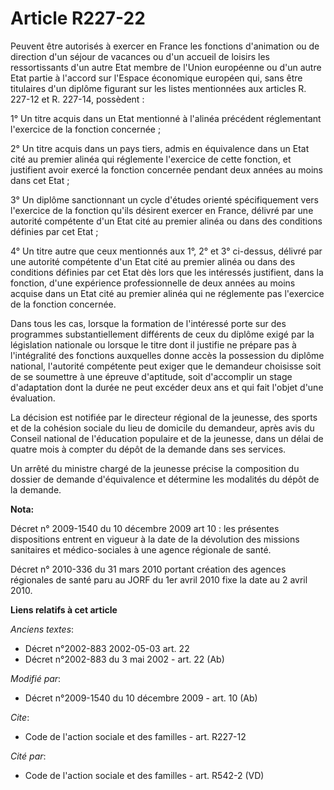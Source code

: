 # Article R227-22

Peuvent être autorisés à exercer en France les fonctions d'animation ou de direction d'un séjour de vacances ou d'un accueil
de loisirs les ressortissants d'un autre Etat membre de l'Union européenne ou d'un autre Etat partie à l'accord sur l'Espace
économique européen qui, sans être titulaires d'un diplôme figurant sur les listes mentionnées aux articles R. 227-12 et R.
227-14, possèdent : 

1° Un titre acquis dans un Etat mentionné à l'alinéa précédent réglementant l'exercice de la fonction concernée ; 

2° Un titre acquis dans un pays tiers, admis en équivalence dans un Etat cité au premier alinéa qui réglemente l'exercice de
cette fonction, et justifient avoir exercé la fonction concernée pendant deux années au moins dans cet Etat ; 

3° Un diplôme sanctionnant un cycle d'études orienté spécifiquement vers l'exercice de la fonction qu'ils désirent exercer en
France, délivré par une autorité compétente d'un Etat cité au premier alinéa ou dans des conditions définies par cet Etat ; 

4° Un titre autre que ceux mentionnés aux 1°, 2° et 3° ci-dessus, délivré par une autorité compétente d'un Etat cité au
premier alinéa ou dans des conditions définies par cet Etat dès lors que les intéressés justifient, dans la fonction, d'une
expérience professionnelle de deux années au moins acquise dans un Etat cité au premier alinéa qui ne réglemente pas
l'exercice de la fonction concernée. 

Dans tous les cas, lorsque la formation de l'intéressé porte sur des programmes substantiellement différents de ceux du
diplôme exigé par la législation nationale ou lorsque le titre dont il justifie ne prépare pas à l'intégralité des fonctions
auxquelles donne accès la possession du diplôme national, l'autorité compétente peut exiger que le demandeur choisisse soit
de se soumettre à une épreuve d'aptitude, soit d'accomplir un stage d'adaptation dont la durée ne peut excéder deux ans et
qui fait l'objet d'une évaluation. 

La décision est notifiée par le directeur régional de la jeunesse, des sports et de la cohésion sociale du lieu de domicile
du demandeur, après avis du Conseil national de l'éducation populaire et de la jeunesse, dans un délai de quatre mois à
compter du dépôt de la demande dans ses services. 

Un arrêté du ministre chargé de la jeunesse précise la composition du dossier de demande d'équivalence et détermine les
modalités du dépôt de la demande.

**Nota:**

Décret n° 2009-1540 du 10 décembre 2009 art 10 : les présentes dispositions entrent en vigueur à la date de la dévolution des
missions sanitaires et médico-sociales à une agence régionale de santé. 

Décret n° 2010-336 du 31 mars 2010 portant création des agences régionales de santé paru au JORF du 1er avril 2010 fixe la
date au 2   avril 2010.

**Liens relatifs à cet article**

_Anciens textes_:

  - Décret n°2002-883 2002-05-03 art. 22
  - Décret n°2002-883 du 3 mai 2002 - art. 22 (Ab)

_Modifié par_:

  - Décret n°2009-1540 du 10 décembre 2009 - art. 10 (Ab)

_Cite_:

  - Code de l'action sociale et des familles - art. R227-12

_Cité par_:

  - Code de l'action sociale et des familles - art. R542-2 (VD)

